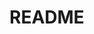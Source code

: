 # README

<!--
## (No)sテーブル
|Column |Type |Options |
|-------|-----|--------|
| | | |

### Association
 -  :(No)s
-->


<!--
table/(No)s: Association数
-->